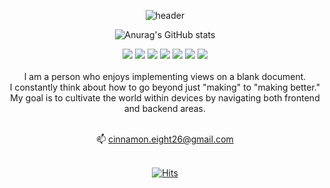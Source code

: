 <div align="center">
  
![header](https://capsule-render.vercel.app/api?type=waving&color=d6c4a7&height=100&section=header&text=Welcome&fontSize=30&animation=fadeIn&fontAlign=10&fontColor=ffffff&reversal=true
)

![Anurag's GitHub stats](https://github-readme-stats.vercel.app/api?username=cinnamoneight26&show_icons=true&theme=kacho_ga)

  
<img src="https://img.shields.io/badge/HTML-E34F26?style=flat-square&logo=HTML5&logoColor=white"/>
<img src="https://img.shields.io/badge/CSS-1572B6?style=flat-square&logo=CSS3&logoColor=white"/>
<img src="https://img.shields.io/badge/JAVASCRIPT-F7DF1E?style=flat-square&logo=JavaScript&logoColor=white"/>
<img src="https://img.shields.io/badge/jQuery-0769AD?style=flat-square&logo=jQuery&logoColor=white"/>
<img src="https://img.shields.io/badge/KONVA-0D83CD?style=flat-square&logo=Konva&logoColor=white"/>
<img src="https://img.shields.io/badge/Electron-47848F?style=flat-square&logo=Electron&logoColor=white"/>
<img src="https://img.shields.io/badge/-Vue.js-4fc08d?style=flat&logo=vuedotjs&logoColor=white" />

<br>
<br>
I am a person who enjoys implementing views on a blank document.<br>
I constantly think about how to go beyond just "making" to "making better."<br> 
My goal is to cultivate the world within devices by navigating both frontend and backend areas.<br><br>

  📫 cinnamon.eight26@gmail.com<br><br>
  
  [![Hits](https://hits.seeyoufarm.com/api/count/incr/badge.svg?url=https%3A%2F%2Fgithub.com%2Fcinnamoneight26%2Fhit-counter&count_bg=%2379C83D&title_bg=%23555555&icon=&icon_color=%23E7E7E7&title=hits&edge_flat=false)](https://hits.seeyoufarm.com)     
  
  
<!---
cinnamoneight26/cinnamoneight26 is a ✨ special ✨ repository because its `README.md` (this file) appears on your GitHub profile.
You can click the Preview link to take a look at your changes.
--->

  </div>
